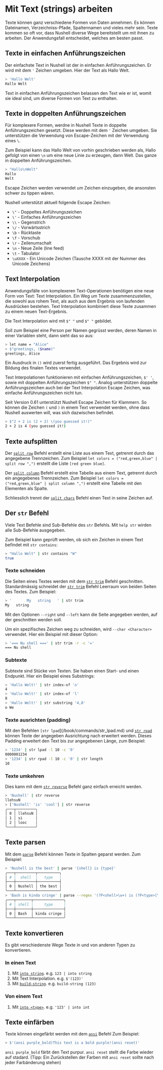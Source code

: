 # Mit Text (strings) arbeiten

Texte können ganz verschiedene Formen von Daten annehmen.
Es können Dateinamen, Verzeichniss-Pfade, Spaltennamen und vieles mehr sein.
Texte kommen so oft vor, dass Nushell diverse Wege bereitstellt um mit 
ihnen zu arbeiten. Der Anwendungsfall entscheidet, welches am besten passt.

## Texte in einfachen Anführungszeichen

Der einfachste Text in Nushell ist der in einfachen Anführungszeichen.
Er wird mit dem `'` Zeichen umgeben. Hier der Text als Hallo Welt.

```sh
> 'Hallo Welt'
Hallo Welt
```

Text in einfachen Anführungszeichen belassen den Text wie er ist,
womit sie ideal sind, um diverse Formen von Text zu enthalten.

## Texte in doppelten Anführungszeichen

Für komplexere Formen, werdne in Nushell Texte in doppelte 
Anführungszeichen gesetzt. Diese werden mit dem `'` Zeichen umgeben.
Sie unterstützen die Verwendung von Escape-Zeichen mit der Verwendung 
eines `\`.

Zum Beispiel kann das Hallo Welt von vorhin geschrieben werden als,
Hallo gefolgt von einen `\n` um eine neue Linie zu erzeugen, dann Welt.
Das ganze in doppelten Anführungszeichen.

```sh
> "Hallo\nWelt"
Hallo
Welt
```

Escape Zeichen werden verwendet um Zeichen einzugeben, die ansonsten
schwer zu tippen wären.

Nushell unterstützt aktuell folgende Escape Zeichen:

- `\"` - Doppeltes Anführungszeichen
- `\'` - Einfaches Anführungszeichen
- `\\` - Gegenstrich
- `\/` - Vorwärtsstrich
- `\b` - Rücktaste
- `\f` - Vorschub
- `\r` - Zeilenumschalt
- `\n` - Neue Zeile (line feed)
- `\t` - Tabulator
- `\uXXXX` - Ein Unicode Zeichen (Tausche XXXX mit der Nummer des Unicode Zeichens)

## Text Interpolation

Anwendungsfälle von komplexeren Text-Operationen benötigen eine neue Form von Text:
Text Interpolation. Ein Weg um Texte zusammenzustellen, die sowohl aus rohem Text,
als auch aus dem Ergebnis von laufenden Ausdrücken bestehen. Text Interpolation kombiniert
diese Texte zusammen zu einem neuen Text-Ergebnis.

Die Text Interpolation wird mit `$" "` und `$" "` gebildet.
 
Soll zum Beispiel eine Person per Namen gegrüsst werden, deren Namen in einer Variablen steht,
dann sieht das so aus:

```sh
> let name = "Alice"
> $"greetings, ($name)"
greetings, Alice
```

Ein Ausdruck in `()` wird zuerst fertig ausgeführt. Das Ergebnis wird zur Bildung 
des finalen Textes verwendet.

Text Interpolationen funktionieren mit einfachen Anführungszeichen, `$' '`,
sowie mit doppelten Anführungszeichen `$" "`. Analog unterstützen doppelte Anführungszeichen
auch bei der Text Interpolation Escape Zeichen, was einfache Anführungszeichen nicht tun.

Seit Version 0.61 unterstützt Nushell Escape Zeichen für Klammern.
So können die Zeichen `(` und `)` in einem Text verwendet werden, ohne dass Nushell
auswerten will, was sich dazwischen befindet.

```sh
> $"2 + 2 is (2 + 2) \(you guessed it!)"
2 + 2 is 4 (you guessed it!)
```

## Texte aufsplitten

Der [`split row`](/book/commands/split_row.md) Befehl erstellt eine Liste aus einem Text,
getrennt durch das angegebene Trennzeichen.
Zum Beispiel `let colors = ("red,green,blue" | split row ",")`
erstellt die Liste `[red green blue]`.

Der [`split column`](/book/commands/split_column.md) Befehl erstellt eine Tabelle aus einem Text,
getrennt durch ein angegebenes Trennzeichen.
Zum Beispiel `let colors = ("red,green,blue" | split column ",")`
erstellt eine Tabelle mit den Elementen als Spalte.

Schliesslich trennt der [`split chars`](/book/commands/split_chars.md) Befehl
einen Text in seine Zeichen auf.


## Der `str` Befehl

Viele Text Befehle sind Sub-Befehle des `str` Befehls.
Mit `help str` wirden alle Sub-Befehle ausgegeben.

Zum Beispiel kann geprüft werden, ob sich ein Zeichen in einem Text befindet mit `str contains`:

```sh
> "Hallo Welt" | str contains "W"
true
```

### Texte schneiden

Die Seiten eines Textes werden mit dem [`str trim`](/book/commands/str_trim.md) Befehl
geschnitten. Standardmässig schneidet der [`str trim`](/book/commands/str_trim.md) Befehl
Leerraum von beiden Seiten des Textes. Zum Beispiel:

```sh
> '       My   string   ' | str trim
My   string
```

Mit den Optionen `--right` und `--left` kann die Seite angegeben werden,
auf der geschnitten werden soll.

Um ein spezifisches Zeichen weg zu schneiden, wird `--char <Character>` verwendet.
Hier ein Beispiel mit dieser Option:

```sh
> '=== Nu shell ===' | str trim -r -c '='
=== Nu shell
```

### Subtexte

Subtexte sind Stücke von Texten. Sie haben einen Start- und einen Endpunkt.
Hier ein Beispiel eines Substrings:

```sh
> 'Hallo Welt!' | str index-of 'o'
4
> 'Hallo Welt!' | str index-of 'l'
8
> 'Hallo Welt!' | str substring '4,8'
o We
```

### Texte ausrichten (padding)

Mit den Befehlen `[str lpad`](/book/commands/str_lpad.md) und [`str rpad`](/book/commands/str_rpad.md)
können Texte der angegeben Ausrichtung nach erweitert werden.
Dieses Padding erweitert den Text bis zur angegebenen Länge, zum Beispiel:

```sh
> '1234' | str lpad -l 10 -c '0'
0000001234
> '1234' | str rpad -l 10 -c '0' | str length
10
```

### Texte umkehren

Dies kann mit dem [`str reverse`](/book/commands/str_reverse.md) Befehl ganz einfach erreicht werden.

```sh
> 'Nushell' | str reverse
llehsuN
> ['Nushell' 'is' 'cool'] | str reverse
╭───┬─────────╮
│ 0 │ llehsuN │
│ 1 │ si      │
│ 2 │ looc    │
╰───┴─────────╯
```

## Texte parsen

Mit dem [`parse`](/book/commands/parse.md) Befehl können Texte in Spalten geparst werden.
Zum Beispiel:

```sh
> 'Nushell is the best' | parse '{shell} is {type}'
╭───┬─────────┬──────────╮
│ # │  shell  │   type   │
├───┼─────────┼──────────┤
│ 0 │ Nushell │ the best │
╰───┴─────────┴──────────╯
> 'Bash is kinda cringe' | parse --regex '(?P<shell>\w+) is (?P<type>[\w\s]+)'
╭───┬───────┬──────────────╮
│ # │ shell │     type     │
├───┼───────┼──────────────┤
│ 0 │ Bash  │ kinda cringe │
╰───┴───────┴──────────────╯
```

## Texte konvertieren

Es gibt verschiedenste Wege Texte in und von anderen Typen zu konvertieren.

### In einen Text

1. Mit [`into string`](/book/commands/into_string.md). e.g. `123 | into string`
2. Mit Text Interpolation. e.g. `$'(123)'`
3. Mit [`build-string`](/book/commands/build-string.md). e.g. `build-string (123)`

### Von einem Text

1. Mit [`into <type>`](/book/commands/into.md). e.g. `'123' | into int`

## Texte einfärben

Texte können eingefärbt werden mit dem [`ansi`](/book/commands/ansi.md) Befehl
Zum Beispiel:

```sh
> $'(ansi purple_bold)This text is a bold purple!(ansi reset)'
```

`ansi purple_bold` färbt den Text purpur.
`ansi reset` stellt die Farbe wieder auf stadard.
(Tipp: Ein Zurückstellen der Farben mit `ansi reset` sollte nach jeder Farbänderung stehen)
